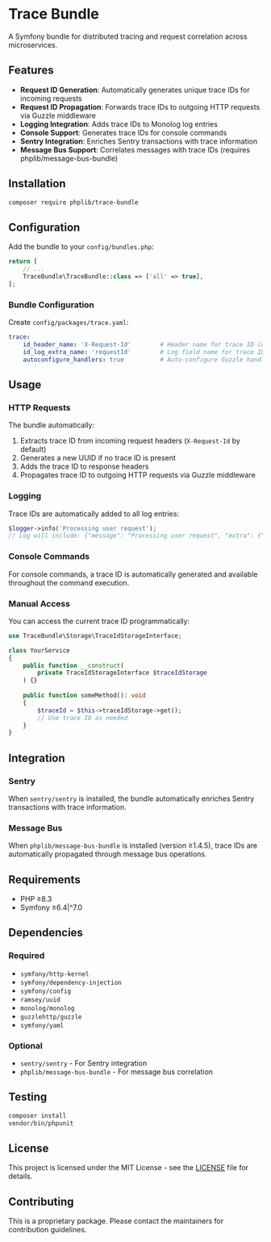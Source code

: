 # Trace Bundle

A Symfony bundle for distributed tracing and request correlation across microservices.

## Features

- **Request ID Generation**: Automatically generates unique trace IDs for incoming requests
- **Request ID Propagation**: Forwards trace IDs to outgoing HTTP requests via Guzzle middleware
- **Logging Integration**: Adds trace IDs to Monolog log entries
- **Console Support**: Generates trace IDs for console commands
- **Sentry Integration**: Enriches Sentry transactions with trace information
- **Message Bus Support**: Correlates messages with trace IDs (requires phplib/message-bus-bundle)

## Installation

```bash
composer require phplib/trace-bundle
```

## Configuration

Add the bundle to your `config/bundles.php`:

```php
return [
    // ...
    TraceBundle\TraceBundle::class => ['all' => true],
];
```

### Bundle Configuration

Create `config/packages/trace.yaml`:

```yaml
trace:
    id_header_name: 'X-Request-Id'        # Header name for trace ID (default)
    id_log_extra_name: 'requestId'        # Log field name for trace ID (default)
    autoconfigure_handlers: true          # Auto-configure Guzzle handlers (default)
```

## Usage

### HTTP Requests

The bundle automatically:
1. Extracts trace ID from incoming request headers (`X-Request-Id` by default)
2. Generates a new UUID if no trace ID is present
3. Adds the trace ID to response headers
4. Propagates trace ID to outgoing HTTP requests via Guzzle middleware

### Logging

Trace IDs are automatically added to all log entries:

```php
$logger->info('Processing user request'); 
// Log will include: {"message": "Processing user request", "extra": {"requestId": "uuid-here"}}
```

### Console Commands

For console commands, a trace ID is automatically generated and available throughout the command execution.

### Manual Access

You can access the current trace ID programmatically:

```php
use TraceBundle\Storage\TraceIdStorageInterface;

class YourService
{
    public function __construct(
        private TraceIdStorageInterface $traceIdStorage
    ) {}
    
    public function someMethod(): void
    {
        $traceId = $this->traceIdStorage->get();
        // Use trace ID as needed
    }
}
```

## Integration

### Sentry

When `sentry/sentry` is installed, the bundle automatically enriches Sentry transactions with trace information.

### Message Bus

When `phplib/message-bus-bundle` is installed (version ≥1.4.5), trace IDs are automatically propagated through message bus operations.

## Requirements

- PHP ≥8.3
- Symfony ≥6.4|^7.0

## Dependencies

### Required
- `symfony/http-kernel`
- `symfony/dependency-injection`
- `symfony/config`
- `ramsey/uuid`
- `monolog/monolog`
- `guzzlehttp/guzzle`
- `symfony/yaml`

### Optional
- `sentry/sentry` - For Sentry integration
- `phplib/message-bus-bundle` - For message bus correlation

## Testing

```bash
composer install
vendor/bin/phpunit
```

## License

This project is licensed under the MIT License - see the [LICENSE](LICENSE) file for details.

## Contributing

This is a proprietary package. Please contact the maintainers for contribution guidelines.

